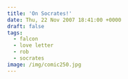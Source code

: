 ```yaml
---
title: 'On Socrates!'
date: Thu, 22 Nov 2007 18:41:00 +0000
draft: false
tags:
  - falcon
  - love letter
  - rob
  - socrates
image: /img/comic250.jpg
---
```


